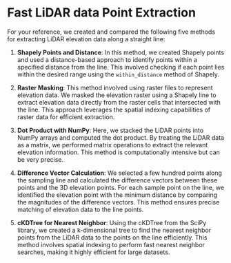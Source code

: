 # Fast LiDAR data Point Extraction
For your reference, we created and compared the following five methods for extracting LiDAR elevation data along a straight line:

1. **Shapely Points and Distance**: In this method, we created Shapely points and used a distance-based approach to identify points within a specified distance from the line. This involved checking if each point lies within the desired range using the `within_distance` method of Shapely.

2. **Raster Masking**: This method involved using raster files to represent elevation data. We masked the elevation raster using a Shapely line to extract elevation data directly from the raster cells that intersected with the line. This approach leverages the spatial indexing capabilities of raster data for efficient extraction.

3. **Dot Product with NumPy**: Here, we stacked the LiDAR points into NumPy arrays and computed the dot product. By treating the LiDAR data as a matrix, we performed matrix operations to extract the relevant elevation information. This method is computationally intensive but can be very precise.

4. **Difference Vector Calculation**: We selected a few hundred points along the sampling line and calculated the difference vectors between these points and the 3D elevation points. For each sample point on the line, we identified the elevation point with the minimum distance by comparing the magnitudes of the difference vectors. This method ensures precise matching of elevation data to the line points.

5. **cKDTree for Nearest Neighbor**: Using the cKDTree from the SciPy library, we created a k-dimensional tree to find the nearest neighbor points from the LiDAR data to the points on the line efficiently. This method involves spatial indexing to perform fast nearest neighbor searches, making it highly efficient for large datasets.
